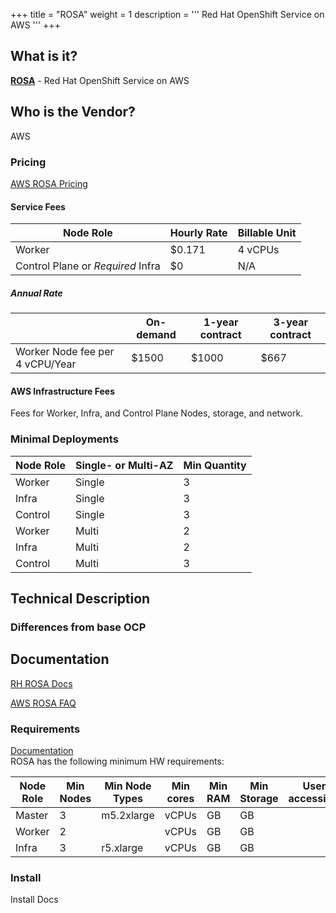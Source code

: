 +++
title = "ROSA"
weight = 1
description = '''
Red Hat OpenShift Service on AWS
'''
+++

What is it?
-----------

[**ROSA**](https://aws.amazon.com/rosa/) - Red Hat OpenShift Service on AWS

Who is the Vendor?
------------------

AWS

### Pricing

[AWS ROSA Pricing](https://aws.amazon.com/rosa/pricing/)

#### Service Fees
|         Node Role       | Hourly Rate    | Billable Unit |
|-------------------------|----------------|-----------|
| Worker             | $0.171              | 4 vCPUs       |
| Control Plane or _Required_ Infra    | $0            | N/A      |


##### Annual Rate

|   |       On-demand      | 1-year contract    | 3-year contract |
|---|----------------------|----------------|-----------|
| Worker Node fee per 4 vCPU/Year             | $1500              | $1000       |   $667    |


#### AWS Infrastructure Fees

Fees for Worker, Infra, and Control Plane Nodes, storage, and network.

### Minimal Deployments

|         Node Role       | Single- or Multi-AZ    | Min Quantity |
|-------------------------|----------------|-----------|
| Worker             | Single             | 3       |
| Infra    | Single            | 3      |
| Control  | Single            | 3      |
| Worker    | Multi             | 2     |
| Infra    | Multi            | 2       |
| Control    | Multi            | 3     |

Technical Description
---------------------

### Differences from base OCP

Documentation
-------------

[RH ROSA Docs](https://docs.openshift.com/rosa/welcome/index.html)

[AWS ROSA FAQ](https://aws.amazon.com/rosa/faqs/)

### Requirements

[Documentation](https://docs.openshift.com/rosa/rosa_planning/rosa-limits-scalability.html)  
ROSA has the following minimum HW requirements:

| Node Role |   Min Nodes   | Min Node Types | Min cores | Min RAM | Min Storage | User-accessible? |
|---|----------------------|----------------|-----------|---|---|---|
| Master   | 3     | m5.2xlarge   |   vCPUs | GB | GB | |
| Worker   | 2     |    |   vCPUs | GB | GB | |
| Infra   | 3     | r5.xlarge   |   vCPUs | GB | GB | |

### Install

Install Docs